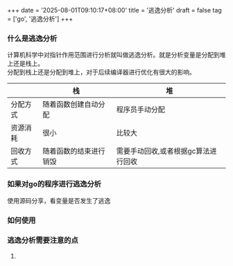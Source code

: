 +++
date = '2025-08-01T09:10:17+08:00'
title = '逃逸分析'
draft = false
tag = ['go', '逃逸分析']
+++
### 什么是逃逸分析
计算机科学中对指针作用范围进行分析就叫做逃逸分析。就是分析变量是分配到堆上还是栈上。  
分配到栈上还是分配到堆上，对于后续编译器进行优化有很大的影响。

|      | 栈           | 堆                   |
|------|-------------|---------------------|
| 分配方式 | 随着函数创建自动分配  | 程序员手动分配             | 
| 资源消耗 | 很小          | 比较大                 |
| 回收方式 | 随着函数的结束进行销毁 | 需要手动回收,或者根据gc算法进行回收 |

### 如果对go的程序进行逃逸分析
使用源码分享，看变量是否发生了逃逸  
### 如何使用

### 逃逸分析需要注意的点
1. 